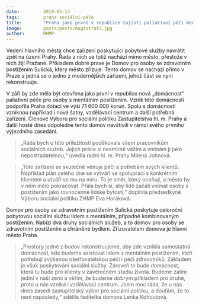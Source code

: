```yaml
---
date:         2019-03-14
tags:         praha sociální-péče
title:        "Praha jako první v republice zajistí paliativní péči mentálně postiženým. Další služby chce vrátit na své území"
image: 	      posts/posts/magistrat2.jpg
author:       MHMP
---
```


Vedení hlavního města chce zařízení poskytující pobytové služby navrátit zpět na území Prahy. Řada z nich se totiž nachází mimo město, přestože v nich žijí Pražané. Příkladem dobré praxe je Domov pro osoby se zdravotním postižením Sulická, který město zřizuje. Tento domov se nachází přímo v Praze a jedná se o jedno z modernějších zařízení, jehož část se nyní rekonstruuje.

V září by zde měla být otevřena jako první v republice nová „domácnost“ paliativní péče pro osoby s mentálním postižením. Vznik této domácnosti podpořila Praha dotací ve výši 71 600 000 korun. Spolu s domácností vzniknou například i nové šatny, vzdělávací centrum a další potřebná zařízení. Členové Výboru pro sociální politiku Zastupitelstva hl. m. Prahy a další hosté dnes odpoledne tento domov navštívili v rámci svého prvního výjezdního zasedání.

> „Ráda bych u této příležitosti poděkovala všem pracovníkům sociálních služeb. Jejich práce si nesmírně vážím a vnímám ji jako nepostradatelnou,“ uvedla radní hl. m. Prahy Milena Johnová.

> „Toto zařízení se skutečně věnuje péči a potřebám svých klientů. Například plán celého dne se vytváří ve spolupráci s konkrétním klientem a utváří se mu na míru. To je směr, který oceňuji, a město by v něm mělo pokračovat. Přála bych si, aby lidé začali vnímat osoby s postižením jako rovnocenné lidské bytosti,“ doplnila předsedkyně Výboru sociální politiku ZHMP Eva Horáková.

Domov pro osoby se zdravotním postižením Sulická poskytuje celoroční pobytovou sociální službu lidem s mentálním, případně kombinovaným postižením. Nabízí dva druhy sociálních služeb, a to domov pro osoby se zdravotním postižením a chráněné bydlení. Zřizovatelem domova je hlavní město Praha.

> „Prostory jedné z budov rekonstruujeme, aby zde vznikla samostatná domácnost, kde budeme asistovat lidem s mentálním postižením, kteří potřebují zvýšenou ošetřovatelskou péči i péči zdravotníků. Základem je však poskytování sociální služby. Zároveň to bude domácnost, která tu bude pro klienty v závěrečném stadiu života. Budeme zatím jediní v naší zemi a věřím, že budeme dobrým příkladem pro druhé, proto u nás vzniká i vzdělávací centrum. Jsem moc ráda, že u nás dnes zasedl zastupitelský výbor pro sociální politiku, a doufám, že to není naposledy,“ sdělila ředitelka domova Lenka Kohoutová.

 
